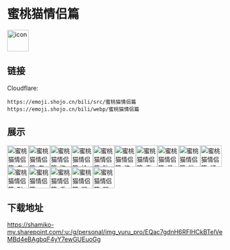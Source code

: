 # 蜜桃猫情侣篇
<img src="https://emoji.shojo.cn/bili/src/蜜桃猫情侣篇/icon.png" width="50" height="50" alt="icon">

## 链接
Cloudflare:
```
https://emoji.shojo.cn/bili/src/蜜桃猫情侣篇
https://emoji.shojo.cn/bili/webp/蜜桃猫情侣篇
```
## 展示
<img src="https://emoji.shojo.cn/bili/src/蜜桃猫情侣篇/蜜桃猫情侣篇-老公.png" width="50" height="50" alt="蜜桃猫情侣篇-老公"><img src="https://emoji.shojo.cn/bili/src/蜜桃猫情侣篇/蜜桃猫情侣篇-老婆.png" width="50" height="50" alt="蜜桃猫情侣篇-老婆"><img src="https://emoji.shojo.cn/bili/src/蜜桃猫情侣篇/蜜桃猫情侣篇-抱抱.png" width="50" height="50" alt="蜜桃猫情侣篇-抱抱"><img src="https://emoji.shojo.cn/bili/src/蜜桃猫情侣篇/蜜桃猫情侣篇-给你fafa.png" width="50" height="50" alt="蜜桃猫情侣篇-给你fafa"><img src="https://emoji.shojo.cn/bili/src/蜜桃猫情侣篇/蜜桃猫情侣篇-贴贴.png" width="50" height="50" alt="蜜桃猫情侣篇-贴贴"><img src="https://emoji.shojo.cn/bili/src/蜜桃猫情侣篇/蜜桃猫情侣篇-浪里个浪.png" width="50" height="50" alt="蜜桃猫情侣篇-浪里个浪"><img src="https://emoji.shojo.cn/bili/src/蜜桃猫情侣篇/蜜桃猫情侣篇-泰萌辣.png" width="50" height="50" alt="蜜桃猫情侣篇-泰萌辣"><img src="https://emoji.shojo.cn/bili/src/蜜桃猫情侣篇/蜜桃猫情侣篇-爱了爱了.png" width="50" height="50" alt="蜜桃猫情侣篇-爱了爱了"><img src="https://emoji.shojo.cn/bili/src/蜜桃猫情侣篇/蜜桃猫情侣篇-呲醒你.png" width="50" height="50" alt="蜜桃猫情侣篇-呲醒你"><img src="https://emoji.shojo.cn/bili/src/蜜桃猫情侣篇/蜜桃猫情侣篇-打call.png" width="50" height="50" alt="蜜桃猫情侣篇-打call"><img src="https://emoji.shojo.cn/bili/src/蜜桃猫情侣篇/蜜桃猫情侣篇-耐你.png" width="50" height="50" alt="蜜桃猫情侣篇-耐你"><img src="https://emoji.shojo.cn/bili/src/蜜桃猫情侣篇/蜜桃猫情侣篇-一时语塞.png" width="50" height="50" alt="蜜桃猫情侣篇-一时语塞"><img src="https://emoji.shojo.cn/bili/src/蜜桃猫情侣篇/蜜桃猫情侣篇-乖巧.png" width="50" height="50" alt="蜜桃猫情侣篇-乖巧"><img src="https://emoji.shojo.cn/bili/src/蜜桃猫情侣篇/蜜桃猫情侣篇-润了.png" width="50" height="50" alt="蜜桃猫情侣篇-润了"><img src="https://emoji.shojo.cn/bili/src/蜜桃猫情侣篇/蜜桃猫情侣篇-哭哭.png" width="50" height="50" alt="蜜桃猫情侣篇-哭哭">

## 下载地址

https://shamiko-my.sharepoint.com/:u:/g/personal/img_yuru_pro/EQac7gdnH6RFlHCkBTelVeMBd4eBAgbqF4yY7ewGUEuoGg